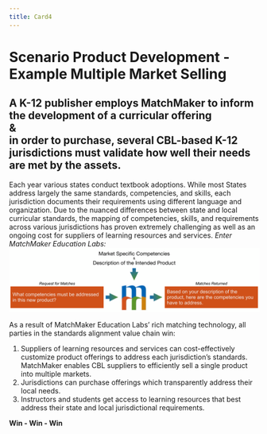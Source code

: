 ```yaml
---
title: Card4
---
```

# Scenario Product Development - Example Multiple Market Selling 

## A K-12 publisher employs MatchMaker to inform the development of a curricular offering<br/>&<br/>in order to purchase, several CBL-based K-12 jurisdictions must validate how well their needs are met by the assets.

Each year various states conduct textbook adoptions. While most States address largely the same standards, competencies, and skills, each jurisdiction documents their requirements using different language and organization. Due to the nuanced differences between state and local curricular standards, the mapping of competencies, skills, and requirements across various jurisdictions has proven extremely challenging as well as an ongoing cost for suppliers of learning resources and services. *Enter MatchMaker Education Labs:*
![MatchMaker Publisher Align Content Diagram](/mmassets/Product.svg)

As a result of MatchMaker Education Labs’ rich matching technology, all parties in the standards alignment value chain win:

1. Suppliers of learning resources and services can cost-effectively customize product offerings to address each jurisdiction’s standards. MatchMaker enables CBL suppliers to efficiently sell a single product into multiple markets.
2. Jurisdictions can purchase offerings which transparently address their local needs.
3. Instructors and students get access to learning resources that best address their state and local jurisdictional requirements.

<p class="text-center"><strong>Win - Win - Win</strong></p>
